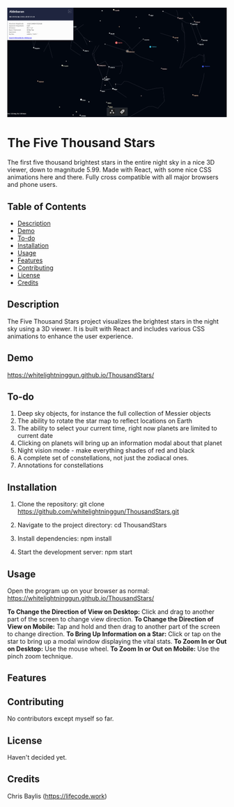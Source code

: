 ![Screenshot of the Thousand Stars in action](https://github.com/whitelightninggun/ThousandStars/blob/main/fivethousandstars.PNG)

# The Five Thousand Stars

The first five thousand brightest stars in the entire night sky in a nice 3D viewer, down to magnitude 5.99. Made with React, with some nice CSS animations here and there. Fully cross compatible with all major browsers and phone users.

## Table of Contents

- [Description](#description)
- [Demo](#demo)
- [To-do](#to-do)
- [Installation](#installation)
- [Usage](#usage)
- [Features](#features)
- [Contributing](#contributing)
- [License](#license)
- [Credits](#credits)

## Description

The Five Thousand Stars project visualizes the brightest stars in the night sky using a 3D viewer. It is built with React and includes various CSS animations to enhance the user experience.

## Demo

https://whitelightninggun.github.io/ThousandStars/

## To-do

1. Deep sky objects, for instance the full collection of Messier objects
2. The ability to rotate the star map to reflect locations on Earth
3. The ability to select your current time, right now planets are limited to current date
4. Clicking on planets will bring up an information modal about that planet
5. Night vision mode - make everything shades of red and black
6. A complete set of constellations, not just the zodiacal ones.
7. Annotations for constellations

## Installation

1. Clone the repository:
   git clone https://github.com/whitelightninggun/ThousandStars.git

2. Navigate to the project directory:
   cd ThousandStars

3. Install dependencies:
   npm install

4. Start the development server:
   npm start

## Usage

Open the program up on your browser as normal: https://whitelightninggun.github.io/ThousandStars/

**To Change the Direction of View on Desktop:** Click and drag to another part of the screen to change view direction.
**To Change the Direction of View on Mobile:** Tap and hold and then drag to another part of the screen to change direction.
**To Bring Up Information on a Star:** Click or tap on the star to bring up a modal window displaying the vital stats.
**To Zoom In or Out on Desktop:** Use the mouse wheel.
**To Zoom In or Out on Mobile:** Use the pinch zoom technique.

## Features

## Contributing

No contributors except myself so far.

## License

Haven't decided yet.

## Credits

Chris Baylis (https://lifecode.work)
